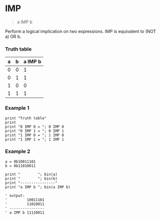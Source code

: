 # IMP

> a IMP b

Perform a logical implication on two expressions. IMP is equivalent to (NOT a) OR b.

### Truth table

| a | b | a IMP b |
|:-:|:-:|:--------|
| 0 | 0 | 1       |
| 0 | 1 | 1       |
| 1 | 0 | 0       |
| 1 | 1 | 1       |

### Example 1

```
print "Truth table"
print
print "0 IMP 0 = "; 0 IMP 0
print "0 IMP 1 = "; 0 IMP 1
print "1 IMP 0 = "; 1 IMP 0
print "1 IMP 1 = "; 1 IMP 1
```

### Example 2

```
a = 0b10011101
b = 0b11010011

print "        "; bin(a)
print "        "; bin(b)
print "----------------"
print "a IMP b "; bin(a IMP b)

' output:
'         10011101
'         11010011
' ----------------
' a IMP b 11110011
```
